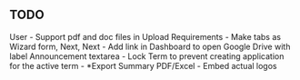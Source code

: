## TODO

<!-- - Add term in application and display in table and form
- Add owen-it/audit-trails for audit trails and display audit trails for application. -->


User
    <!-- - Create and Add Another -->
    <!-- - *Term first in menu, next subject -->
    <!-- - *Add term in Subject form -->
    <!-- - Require mobile number in create application -->
    <!-- - Hide Fees tab -->
    <!-- - After create subject, redirect to Subject Lists, also in Programs -->
    <!-- - Change app name to "BUOU Online Admission" -->
    <!-- - *Add Subjects filter in Applications, after Programs filter -->
    - Support pdf and doc files in Upload Requirements
    - Make tabs as Wizard form, Next, Next
    - Add link in Dashboard to open Google Drive with label Announcement textarea
    - Lock Term to prevent creating application for the active term
    - *Export Summary PDF/Excel
    - Embed actual logos

